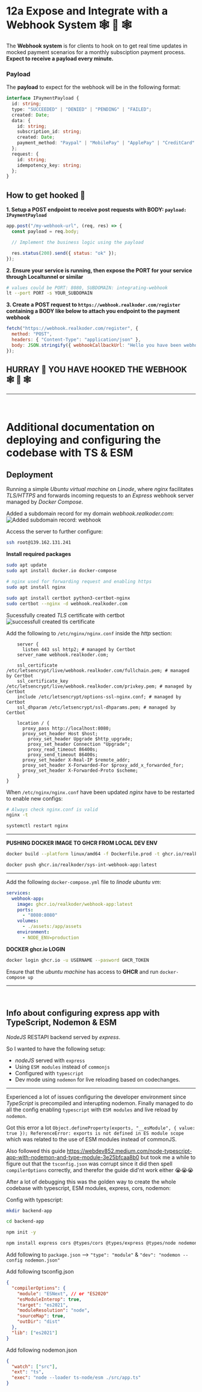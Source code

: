 # 12a Expose and Integrate with a Webhook System 🕸️ 🎣 🕸️

The **Webhook system** is for clients to hook on to get real time updates in mocked payment scenarios for a monthly subsciption payment process.
**Expect to receive a payload every minute.**

### Payload

The **payload** to expect for the webhook will be in the following format:

```typescript
interface IPaymentPayload {
  id: string;
  type: "SUCCEEDED" | "DENIED" | "PENDING" | "FAILED";
  created: Date;
  data: {
    id: string;
    subscription_id: string;
    created: Date;
    payment_method: "Paypal" | "MobilePay" | "ApplePay" | "CreditCard" | "BankTransfer";;
  };
  request: {
    id: string;
    idempotency_key: string;
  };
}
```

## How to get hooked 🎣

**1. Setup a POST endpoint to receive post requests with BODY: `payload: IPaymentPayload`**

```javascript
app.post("/my-webhook-url", (req, res) => {
  const payload = req.body;

  // Implement the business logic using the payload

  res.status(200).send({ status: "ok" });
});
```

**2. Ensure your service is running, then expose the PORT for your service through Localtunnel or similar**

```bash
# values could be PORT: 8080, SUBDOMAIN: integrating-webhook
lt --port PORT -s YOUR_SUBDOMAIN
```

**3. Create a POST request to `https://webhook.realkoder.com/register` containing a BODY like below to attach you endpoint to the payment webhook**

```javascript
fetch("https://webhook.realkoder.com/register", {
  method: "POST",
  headers: { "Content-Type": "application/json" },
  body: JSON.stringify({ webhookCallbackUrl: "Hello you have been webhooked" }),
});
```

## HURRAY 🥳 YOU HAVE HOOKED THE WEBHOOK 🕸️ 🎣 🕸️

---

<br>

# Additional documentation on deploying and configuring the codebase with TS & ESM

## Deployment

Running a simple _Ubuntu virtual machine_ on _Linode_, where _nginx_ facilitates _TLS/HTTPS_ and forwards incoming requests to an _Express_ webhook server managed by _Docker Compose_.

Added a subdomain record for my domain _webhook.realkoder.com_:
![Added subdomain record: webhook](./images/subdomain-record.png)

Access the server to further configure:

```bash
ssh root@139.162.131.241
```

**Install required packages**

```bash
sudo apt update
sudo apt install docker.io docker-compose

# nginx used for forwarding request and enabling https
sudo apt install nginx

sudo apt install certbot python3-certbot-nginx
sudo certbot --nginx -d webhook.realkoder.com
```

Sucessfully created _TLS_ certificate with certbot
![successfull created tls certificate](./images/successfull-certificate.png)

Add the following to `/etc/nginx/nginx.conf` inside the _http_ section:

```nginx
	server {
	  listen 443 ssl http2; # managed by Certbot
    server_name webhook.realkoder.com;

    ssl_certificate /etc/letsencrypt/live/webhook.realkoder.com/fullchain.pem; # managed by Certbot
    ssl_certificate_key /etc/letsencrypt/live/webhook.realkoder.com/privkey.pem; # managed by Certbot
    include /etc/letsencrypt/options-ssl-nginx.conf; # managed by Certbot
    ssl_dhparam /etc/letsencrypt/ssl-dhparams.pem; # managed by Certbot

    location / {
      proxy_pass http://localhost:8080;
      proxy_set_header Host $host;
	    proxy_set_header Upgrade $http_upgrade;
	    proxy_set_header Connection "Upgrade";
	    proxy_read_timeout 86400s;
	    proxy_send_timeout 86400s;
      proxy_set_header X-Real-IP $remote_addr;
      proxy_set_header X-Forwarded-For $proxy_add_x_forwarded_for;
      proxy_set_header X-Forwarded-Proto $scheme;
    }
}
```

When `/etc/nginx/nginx.conf` have been updated _nginx_ have to be restarted to enable new configs:

```bash
# Always check nginx.conf is valid
nginx -t

systemctl restart nginx
```

---

**PUSHING DOCKER IMAGE TO GHCR FROM LOCAL DEV ENV**

```bash
docker build --platform linux/amd64 -f Dockerfile.prod -t ghcr.io/realkoder/sys-int-webhook-app:latest .

docker push ghcr.io/realkoder/sys-int-webhook-app:latest
```

---

Add the following `docker-compose.yml` file to _linode ubuntu vm_:

```yml
services:
  webhook-app:
    image: ghcr.io/realkoder/webhook-app:latest
    ports:
      - "8080:8080"
    volumes:
      - ./assets:/app/assets
    environment:
      - NODE_ENV=production
```

**DOCKER ghcr.io LOGIN**

```bash
docker login ghcr.io -u USERNAME --pasword GHCR_TOKEN
```

Ensure that the _ubuntu machine_ has access to **GHCR** and run `docker-compose up`

---

<br>

## Info about configuring express app with TypeScript, Nodemon & ESM

_NodeJS_ RESTAPI backend served by _express_.

So I wanted to have the following setup:

- _nodeJS_ served with `express`
- Using `ESM modules` instead of `commonjs`
- Configured with `typescript`
- Dev mode using `nodemon` for live reloading based on codechanges.

---

Experienced a lot of issues configuring the developer environment since _TypeScript_ is precompiled and interupting nodemon.
Finally managed to do all the config enabling `typescript` with `ESM modules` and live reload by `nodemon`.

Got this error a lot `Object.defineProperty(exports, "__esModule", { value: true }); ReferenceError: exports is not defined in ES module scope` which was related to the use of ESM modules instead of commonJS.

Also followed this guide https://webdev852.medium.com/node-typescript-app-with-nodemon-and-type-module-3e25bfcaa8b0 but took me a while to figure out that the `tsconfig.json` was corrupt since it did then spell `compilerOptions` correctly, and therefor the guide did'nt work either 😭😭😭

After a lot of debugging this was the golden way to create the whole codebase with typescript, ESM modules, express, cors, nodemon:

Config with typescript:

```bash
mkdir backend-app

cd backend-app

npm init -y

npm install express cors @types/cors @types/express @types/node nodemon ts-node typescript
```

Add following to `package.json` --> `"type": "module"` & `"dev": "nodemon --config nodemon.json"`

Add following tsconfig.json

```json
{
  "compilerOptions": {
    "module": "ESNext", // or "ES2020"
    "esModuleInterop": true,
    "target": "es2021",
    "moduleResolution": "node",
    "sourceMap": true,
    "outDir": "dist"
  },
  "lib": ["es2021"]
}
```

Add following nodemon.json

```json
{
  "watch": ["src"],
  "ext": "ts",
  "exec": "node --loader ts-node/esm ./src/app.ts"
}
```
